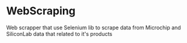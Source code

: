 # WebScraping
Web scrapper that use Selenium lib to scrape data from Microchip and SiliconLab data that related to it's products
